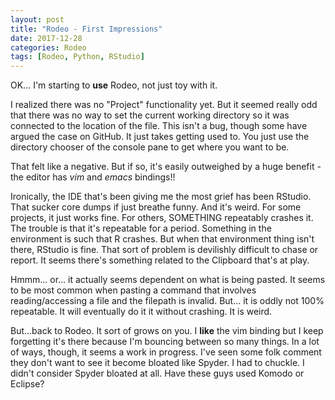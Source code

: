 ```yaml
---
layout: post
title: "Rodeo - First Impressions"
date: 2017-12-28
categories: Rodeo
tags: [Rodeo, Python, RStudio]
---
```


OK... I'm starting to **use** Rodeo, not just toy with it.

I realized there was no "Project" functionality yet.  But it seemed really odd that there was no way to
set the current working directory so it was connected to the location of the file.  This isn't a bug,
though some have argued the case on GitHub.  It just takes getting used to.  You just use the directory
chooser of the console pane to get where you want to be.

That felt like a negative.  But if so, it's easily outweighed by a huge benefit - the editor has *vim*
and *emacs* bindings!!

Ironically, the IDE that's been giving me the most grief has been RStudio.  That sucker core dumps if
just breathe funny.  And it's weird.  For some projects, it just works fine.  For others, SOMETHING
repeatably crashes it.  The trouble is that it's repeatable for a period.  Something in the environment
is such that R crashes.  But when that environment thing isn't there, RStudio is fine.  That sort of
problem is devilishly difficult to chase or report.  It seems there's something related to the Clipboard
that's at play.

Hmmm... or... it actually seems dependent on what is being pasted.  It seems to be most common when
pasting a command that involves reading/accessing a file and the filepath is invalid.  But...  it is
oddly not 100% repeatable.  It will eventually do it it without crashing.  It is weird.

But...back to Rodeo.  It sort of grows on you.  I **like** the vim binding but I keep forgetting it's
there because I'm bouncing between so many things.  In a lot of ways, though, it seems a work in progress.
I've seen some folk comment they don't want to see it become bloated like Spyder.  I had to chuckle.
I didn't consider Spyder bloated at all.  Have these guys used Komodo or Eclipse?


